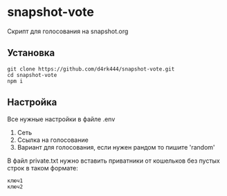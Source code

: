 # snapshot-vote
Скрипт для голосования на snapshot.org
## Установка
```
git clone https://github.com/d4rk444/snapshot-vote.git
cd snapshot-vote
npm i
```
## Настройка
Все нужные настройки в файле .env    
1. Сеть    
2. Ссылка на голосование     
3. Вариант для голосования, если нужен рандом то пишите 'random'     
      
В файл private.txt нужно вставить приватники от кошельков без пустых строк в таком формате:
```
ключ1
ключ2
```